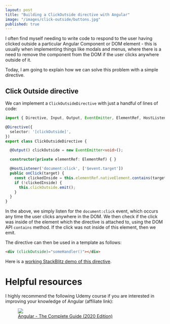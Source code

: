 ```yaml
---
layout: post
title: "Building a ClickOutside directive with Angular"
image: "/images/click-outside/buttons.jpg"
published: true
---
```


I often find myself needing to write code to respond to the user having clicked outside a particular Angular Component or DOM element - this is usually when implementing things like modals and menus, where there is a need to remove the component from the DOM if the user clicks anywhere outside of it. 

Today, I am going to explain how we can solve this problem with a simple directive.

## Click Outside directive

We can implement a `ClickOutsideDirective` with just a handful of lines of code:

```ts
import { Directive, Input, Output, EventEmitter, ElementRef, HostListener } from '@angular/core';

@Directive({
  selector: '[clickOutside]',
})
export class ClickOutsideDirective {

  @Output() clickOutside = new EventEmitter<void>();

  constructor(private elementRef: ElementRef) { }

  @HostListener('document:click', ['$event.target'])
  public onClick(target) {
    const clickedInside = this.elementRef.nativeElement.contains(target);
    if (!clickedInside) {
      this.clickOutside.emit();
    }
  }
}
```

In the above, we simply listen for the `document:click` event, which occurs any time the user clicks anywhere in the DOM. We then check if the click was inside of the element which the directive is attached to, using the DOM API `contains` method. If the click was not inside of this element, then we emit.

The directive can then be used in a template as follows:

```html
<div (clickOutside)="someHandler()"></div>
```

Here is a [working StackBlitz demo of this directive](https://stackblitz.com/edit/angular-j7jqq2).

# Helpful resources

I highly recommend the following Udemy course if you are interested in improving your knowledge of Angular (affiliate link):

<figure>
  <a href="https://click.linksynergy.com/link?id=5FPU6FRy5w4&offerid=507388.756150&type=2&murl=https%3A%2F%2Fwww.udemy.com%2Fcourse%2Fthe-complete-guide-to-angular-2%2F">
      <img src="https://i.udemycdn.com/course/480x270/756150_c033_2.jpg"/>
      <figcaption>Angular - The Complete Guide (2020 Edition)</figcaption>
  </a>
</figure>